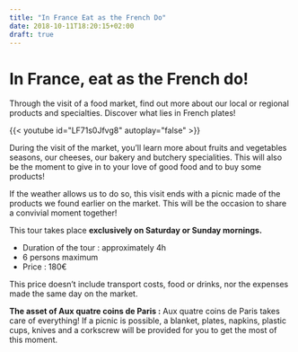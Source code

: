 ```yaml
---
title: "In France Eat as the French Do"
date: 2018-10-11T18:20:15+02:00
draft: true
---
```


# In France, eat as the French do!

Through the visit of a food market, find out more about our local or regional products and specialties. Discover what lies in French plates!

{{< youtube id="LF71s0Jfvg8" autoplay="false" >}}

During the visit of the market, you’ll learn more about fruits and vegetables seasons, our cheeses, our bakery and butchery specialities. This will also be the moment to give in to your love of good food and to buy some products!

If the weather allows us to do so, this visit ends with a picnic made of the products we found earlier on the market. This will be the occasion to share a convivial moment together!

This tour takes place **exclusively on Saturday or Sunday mornings.**

* Duration of the tour : approximately 4h
* 6 persons maximum
* Price : 180€

This price doesn’t include transport costs, food or drinks, nor the expenses made the same day on the market.

**The asset of Aux quatre coins de Paris :** Aux quatre coins de Paris takes care of everything! If a picnic is possible, a blanket, plates, napkins, plastic cups, knives and a corkscrew will be provided for you to get the most of this moment.
